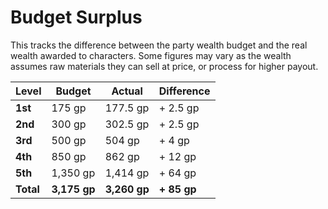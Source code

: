 # Budget Surplus

This tracks the difference between the party wealth budget and the real wealth awarded to characters.
Some figures may vary as the wealth assumes raw materials they can sell at price, or process for higher payout.

| Level     | Budget       | Actual       | Difference  |
| --------- | ------------ | ------------ | ----------- |
| **1st**   | 175 gp       | 177.5 gp     | + 2.5 gp    |
| **2nd**   | 300 gp       | 302.5 gp     | + 2.5 gp    |
| **3rd**   | 500 gp       | 504 gp       | + 4 gp      |
| **4th**   | 850 gp       | 862 gp       | + 12 gp     |
| **5th**   | 1,350 gp     | 1,414 gp     | + 64 gp     |
| **Total** | **3,175 gp** | **3,260 gp** | **+ 85 gp** |

